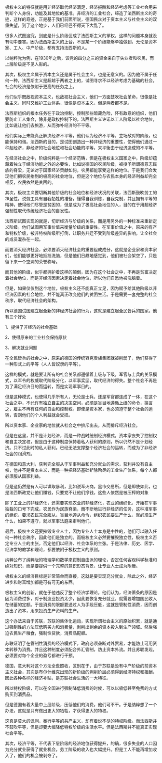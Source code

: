 <p data-pid="mvSfgoX2">极权主义的特征就是用非经济取代经济满足，经济报酬和经济考虑等工业社会用来判断个人身份，功能及其地位的基准。非经济的工业社会，缔造了法西斯主义的奇迹，这样的奇迹，正是基于我们前面所说，德国民众对于资本主义与社会主义的双重失望，到了这个地步，人们已经巴不得天下大乱了。</p><p data-pid="7RITP6Qv">很多人试图追究，到底是什么阶级促成了法西斯主义的掌权，这样的问题本身就没有切中要害。因为法西斯主义的上台，不是某一个阶级能够单独做到，无论是资本家、工人、中产阶级，都有支持法西斯的人。</p><p data-pid="b_UL9mvb">以纳粹党为例，在1930年之后，该党的四分之三的资金来自于失业者和农民，而上层阶级是不见人影的。</p><p data-pid="nM4kMoDT">其次，极权主义属于资本主义还是属于社会主义，也是无意义的。因为他不属于任何一种，法西斯主义是超越于两者之上的，试图寻求不以经济考虑为基础的社会，社会的经济是依附于更高的任务之上。</p><p data-pid="HpvolSbZ">他们似乎既敌视资本主义，也敌视社会主义，他们一方面鼓吹社会革命，很像是社会主义，同时又维护工业体系，很像是资本主义，但是两者都不是。</p><p data-pid="tr_6MCbR">法西斯组织的根本任务在于政治控制，控制那些暗藏危险，怀有敌意的组织，他们要防止工人集会，除非是政权控制下的。法西斯主义许诺以工人阶级以社会地位，比如说让他们去旅游，从而弥补经济的不平等。</p><p data-pid="19VsgfdC">他们实际上未能真正解决经济不平等，他们认为经济不平等，立场敌对的阶级，也能保持和谐。法西斯的目的，是试图创造出一种非经济的重要性，使得他们通过一种超经济，非经济的社会地位和社会功能的平等，来平衡由于经济造成的不平等。</p><p data-pid="vsfSzDnu">在经济社会之中，阶级纯粹是一个经济范畴，但是在极权主义国家之中，阶级却蕴藏着独立于经济功能之外的必要性，比如说德国的农民阶级，被授予所谓德意志民族的脊梁，无论对于国家经济贡献如何，农民都能享受这样的地位。于是我们会发现他们把农民抬到的极高的社会地位，但是这个地位与农民本身的经济利益却完全相反，农民依然是贫困的。</p><p data-pid="I5Y-8t51">其次，极权主义要切断其他阶级的社会地位和经济状况的关联，法西斯鼓吹劳工的神圣性，说劳工具有自我牺牲的准备，懂得自我训练，自我克制，并且拥有平等的精神，使得他们尽管是贫困的，但是成为了极高社会地位的人，目的在于用超经济强制性取代传统经济社会的自发性。</p><p data-pid="ecKLmQTi">法西斯试图实现的就是，切断经济与阶级的关系，而是用另外的一种标准来重新定义阶级。他们试图用军事价值来衡量阶级的重要性。在军事价值之中，原来的有产和特权阶级，被非特权阶级所打倒，让职务升迁不受到阶级差异的影响，让全社会的成员混杂在一起。</p><p data-pid="1X_NU4CP">而要消灭经济社会，必须要消灭经济社会的重要组成成分，这就是企业家和资本家们，他们能够更好地抵挡洗脑，但是他们日趋地感觉到，他们被社会架空了，只是留下来一个空洞的荣誉称号。</p><p data-pid="1JUNJNTy">而其他的阶级，似乎都拥护着这样的颠倒，因为在这个社会之中，不再是贫富决定着社会地位，而是非经济因素决定着社会地位，所以他们自愿地被洗脑着。</p><p data-pid="bQJfuIqX">但是，如果仅仅到这个地位，极权主义还不能真正立足，因为赋予给其他阶级以非经济因素的社会地位，并不能真正改变他们的贫困生活。于是需要一套完整的社会秩序，取代经济社会的架构。</p><p data-pid="Qz-_wROk">所以德国试图建立起全新的非经济社会的行为，这就是建立起全民皆兵的国家。他有三个好处</p><p data-pid="cgOkgkvj">1、提供了非经济的社会基础</p><p data-pid="JzOwcTh0">2、使得原来的工业社会保持原状</p><p data-pid="Qm_VED7Z">3、解决就业问题</p><p data-pid="qhEM6sgo">在全民皆兵的社会之中，原来的德国的传统容克贵族集团就被削弱了，他们获得了一种形式上的平等（人人皆奴隶的平等）。</p><p data-pid="c1grlTcJ">这样的模式，就是要让所有的社会关系都遵循着上级与下级，军官与士兵的关系模式，以军令的权威取代阶级分化，以军事奖惩，取代经济的得失。整个社会不再是为了满足经济目的而运转，而是实现军事目的。</p><p data-pid="u41KnEhj">但是这种模式，也使得几乎所有人，无论是士兵，还是军官都连成了一体，在这个社会之中，不允许有独立自主的决策空间，必须是盲目地遵循上级的命令，换言之，雇主不再有任何的自由和控制权。即使是资本家，也必须遵守整个社会的运转，否则他们的个人利益就会受损。</p><p data-pid="BA19W0HN">所以资本家、企业家的地位就从社会之中排斥出去，从而排斥经济社会。</p><p data-pid="BiTdDFYF">但是在这里，并不是计划经济，而是一种战时统制经济模式，资本家丧失了控制权和自主决定权，但是由于这种制度保持着私人获利的原则，所以仍然不是计划经济。只不过此时的私人获利，已经无法支撑整个经济社会的运转，而成为了非经济社会的润滑剂。</p><p data-pid="h4XcILOO">在德国和意大利，获利完全服从于军事利益和充分就业的需求，获利并没有自主权，他并不是资本主义，而是一种把经济基础铲除殆尽的工业生产体系，每个人都必须服从国家利益。</p><p data-pid="apoX-Wmk">但是这仍然是有人可以谋取暴利，比如说军火商，黑市交易所，但是即使如此，也是法西斯政党让他们赚钱，只要党不让他们挣钱，这些人依然是被压榨的对象</p><p data-pid="k71VbqB6">除了工业上的非经济化，还需要实现农业的非经济化，农业的组织化，开始在军事独裁的口号下完成，农民作为民族脊梁，而不断地进行非经济的任务，这种准军事的组织，要求农民完全服从，盲目地遵从命令，组织农民要生产什么，就必须生产什么，如果不遵守，就以军事法庭来审判他们。</p><p data-pid="GmhGO5wx">最后，极权主义还要摧毁专业人士，因为专业人士本身是中性的，他们可以融入任何一种社会秩序，因此他们是独立的。而极权主义必然要摧毁独立性，极权主义否定专业人士的主张，否定他们以经济、社会体系的主张。于是法律、历史、医学、经济学的教学和理论，都要依附于极权主义的原则。</p><p data-pid="hPJ1jDwx">纳粹公布了纳粹版的物理学和数学来钳制自由派的理论，否定任何客观科学标准和绝对知识，而是要提供一个完整的意识形态背景，让专业人士成为附庸。</p><p data-pid="hHBd5H2V">极权主义的经济目标是非常简单而直接，这就是要实现充分就业，除此之外，经济进步和财富增加都是可有可无的东西。</p><p data-pid="MCWFuEFI">极权主义的创新，就在于他违反了整个经济学理论，他们认为，经济萧条的原因是因为消费过多，对于制造业投资太少，因此要恢复充分就业，就需要增加国民收入在储蓄的定额。于是消费的限额要通过人为手段压低，这就是管制性消费，因而创造出了资本，用来投资生产资料的生产。</p><p data-pid="zAUNx-sQ">这个办法来自于苏联，苏联的集体化运动，实现所谓社会主义的原始积累，就是通过强制性的方法压低购买力和消费量，剥削出剩余的资本投入到生产领域。然后强迫农民生产粮食，强制性贷款，消费品配额。</p><p data-pid="zOfaKP6X">苏联证明了在管制性消费的经济模式下，政府必须垄断对外贸易，才能防止可用资本转移为消费。并且这种制度必须配合外汇管制，防止资本外流。并且苏联发现，必须要对每个企业的盈亏都进行干预。</p><p data-pid="Mo9SlwR0">德国，意大利对这个方法全盘照收，区别在于，由于苏联是没有中产阶级的前资本主义社会，其次是布尔什维克出现的新阶级的剥削阶层必须得到经济特权和报酬，因此各种各样的经济补贴，是苏联社会生活的一大特征。</p><p data-pid="9axp44-7">所以特权阶级，可以在全国进行强制降低消费的时候，可以以极低甚至免费的方式购买到消费品。</p><p data-pid="hPqXXD0V">但是德国有着大量中上层阶级，压低他们的消费，他们可不干。于是纳粹想了一个办法，这就是只有做出更大的牺牲，才获得更大的特权。</p><p data-pid="9r_vnrJA">这真是莫大的讽刺，奉行平等的共产主义，却有着说不尽的特权阶级。而法西斯并不鼓吹平等，但是却要大幅降低特权阶级的生活水平。但是法西斯并不能真正实现社会平等。</p><p data-pid="ObfXZcJq">其次，经济平等，不代表下层阶级的经济地位获得提升，的确，很多失业的人口因为充分就业获得了就业机会，劳工阶级的收入也大幅提升。但是工人不能再增加收入了，他们的机会被剥夺了。</p><p></p>